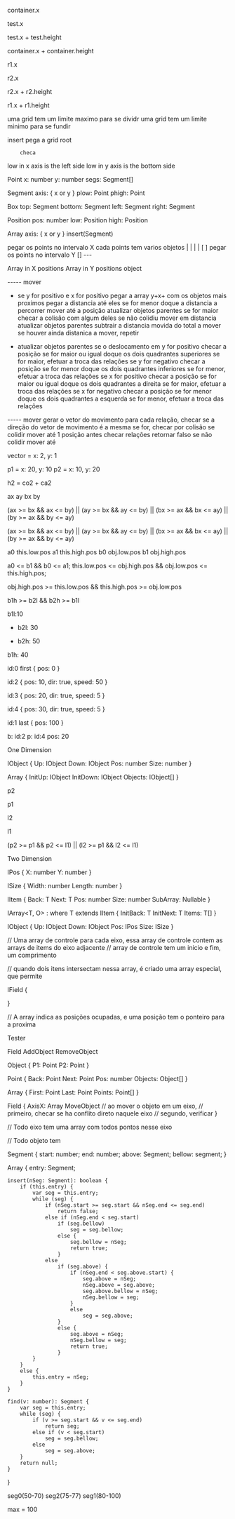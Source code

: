 ﻿

container.x

test.x


test.x + test.height

container.x + container.height



r1.x

r2.x


r2.x + r2.height

r1.x + r1.height



uma grid tem um limite maximo para se dividr
uma grid tem um limite minimo para se fundir


insert
	pega a grid root
	
		checa 





low in x axis is the left side
low in y axis is the bottom side


Point
	x: number
	y: number
	segs: Segment[]

Segment
	axis: { x or y }
	plow: Point
	phigh: Point

Box
	top: Segment
	bottom: Segment
	left: Segment
	right: Segment

Position
	pos: number
	low: Position
	high: Position

Array
	axis: { x or y }
	insert(Segment)



pegar os points no intervalo X
cada points tem varios objetos
|
|
|  |
[    ] 
pegar os points no intervalo Y
[] ---


Array in X
	positions
		Array in Y
			positions
				object






----- mover
- se y for positivo e x for positivo
	pegar a array y+x+ com os objetos mais proximos
		pegar a distancia até eles
			se for menor doque a distancia a percorrer
				mover até a posição
				atualizar objetos parentes
			se for maior
				checar a colisão com algum deles
					se não colidiu
						mover em distancia
						atualizar objetos parentes
		subtrair a distancia movida do total a mover
	se houver ainda distanica a mover, repetir
	



- atualizar objetos parentes
	se o deslocamento em y for positivo
		checar a posição se for maior ou igual doque os dois quadrantes superiores
			se for maior, efetuar a troca das relações
	se y for negativo
		checar a posição se for menor doque os dois quadrantes inferiores
			se for menor, efetuar a troca das relações
	se x for positivo
		checar a posição se for maior ou igual doque os dois quadrantes a direita
			se for maior, efetuar a troca das relações
	se x for negativo
		checar a posição se for menor doque os dois quadrantes a esquerda
			se for menor, efetuar a troca das relações




----- mover
	gerar o vetor do movimento
	para cada relação, checar se a direção do vetor de movimento é a mesma
	se for, checar por colisão
		se colidir
			mover até 1 posição antes
			checar relações
			retornar falso
	se não colidir
		mover até 
		

vector = x: 2, y: 1


p1 = x: 20, y: 10
p2 = x: 10, y: 20


h2 = co2 + ca2 




ax
ay
bx
by

(ax >= bx && ax <= by)
|| (ay >= bx && ay <= by)
|| (bx >= ax && bx <= ay)
|| (by >= ax && by <= ay)


(ax >= bx && ax <= by)
|| (ay >= bx && ay <= by)
|| (bx >= ax && bx <= ay)
|| (by >= ax && by <= ay)








a0 this.low.pos
a1 this.high.pos
b0 obj.low.pos
b1 obj.high.pos



a0 <= b1 && b0 <= a1;
this.low.pos <= obj.high.pos && obj.low.pos <= this.high.pos;

obj.high.pos >= this.low.pos && this.high.pos >= obj.low.pos









b1h >= b2l && b2h >= b1l



b1l:10


- b2l: 30


- b2h: 50

b1h: 40



id:0 first { pos: 0 }



id:2 { pos: 10, dir: true, speed: 50 }

   id:3 { pos: 20, dir: true, speed: 5 }

id:4 { pos: 30, dir: true, speed: 5 }


id:1 last { pos: 100 }


b: id:2
p: id:4
pos: 20


One Dimension

IObject
{
	Up: IObject
	Down: IObject
	Pos: number
	Size: number
}
	
Array
{
	InitUp: IObject
	InitDown: IObject
	Objects: IObject[]
}

p2

p1

l2

l1



(p2 >= p1 && p2 <= l1) || (l2 >= p1 && l2 <= l1)



Two Dimension

IPos
{
	X: number
	Y: number
}

ISize
{
	Width: number
	Length: number
}

IItem<T>
{
	Back: T
	Next: T
	Pos: number
	Size: number
	SubArray: Nullable<IArray>
}

IArray<T, O> : where T extends IItem<O>
{
	InitBack: T
	InitNext: T
	Items: T[]
}

IObject
{
	Up: IObject
	Down: IObject
	Pos: IPos
	Size: ISize
}


// Uma array de controle para cada eixo, essa array de controle contem as arrays de items do eixo adjacente
// array de controle tem um inicio e fim, um comprimento

// quando dois itens intersectam nessa array, é criado uma array especial, que permite 


IField
{
	
}



// A array indica as posições ocupadas, e uma posição tem o ponteiro para a proxima



Tester

Field
AddObject
RemoveObject


Object
{
	P1: Point
	P2: Point
}

Point
{
	Back: Point
	Next: Point
	Pos: number
	Objects: Object[]
}

Array
{
	First: Point
	Last: Point	
	Points: Point[]
}

Field
{
	AxisX: Array
	MoveObject
		// ao mover o objeto em um eixo,
		// primeiro, checar se ha conflito direto naquele eixo
		// segundo, verificar
}

// Todo eixo tem uma array com todos pontos nesse eixo

// Todo objeto tem 




Segment {
	start: number;
	end: number;
	above: Segment;
	bellow: segment;
}

Array {
	entry: Segment;

	insert(nSeg: Segment): boolean {
		if (this.entry) {
			var seg = this.entry;
			while (seg) {
				if (nSeg.start >= seg.start && nSeg.end <= seg.end)
					return false;
				else if (nSeg.end < seg.start)
					if (seg.bellow)
						seg = seg.bellow;
					else {
						seg.bellow = nSeg;
						return true;
					}
				else
					if (seg.above) {
						if (nSeg.end < seg.above.start) {
							seg.above = nSeg;
							nSeg.above = seg.above;
							seg.above.bellow = nSeg;
							nSeg.bellow = seg;
						}
						else
							seg = seg.above;
					}
					else {
						seg.above = nSeg;
						nSeg.bellow = seg;
						return true;
					}
			}
		}
		else {
			this.entry = nSeg;
		}
	}

	find(v: number): Segment {
		var seg = this.entry;
		while (seg) {
			if (v >= seg.start && v <= seg.end)
				return seg;
			else if (v < seg.start)
				seg = seg.bellow;
			else
				seg = seg.above;
		}
		return null;
	}
}



seg0(50-70)
seg2(75-77)
seg1(80-100)


max = 100
